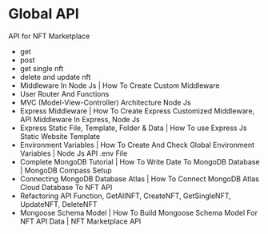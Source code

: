 # Global API

API for NFT Marketplace

- get
- post
- get single nft
- delete and update nft
- Middleware In Node Js | How To Create Custom Middleware 
- User Router And Functions
- MVC (Model-View-Controller) Architecture Node Js 
- Express Middleware | How To Create Express Customized Middleware, API Middleware In Express, Node Js 
- Express Static File, Template, Folder & Data | How To use Express Js Static Website Template
- Environment Variables | How To Create And Check Global Environment Variables | Node Js API .env File
- Complete MongoDB Tutorial | How To Write Date To MongoDB Database | MongoDB Compass Setup
- Connecting MongoDB Database Atlas | How To Connect MongoDB Atlas Cloud Database To NFT API 
- Refactoring API Function, GetAllNFT, CreateNFT, GetSingleNFT, UpdateNFT, DeleteNFT
- Mongoose Schema Model | How To Build Mongoose Schema Model For NFT API Data | NFT Marketplace API
